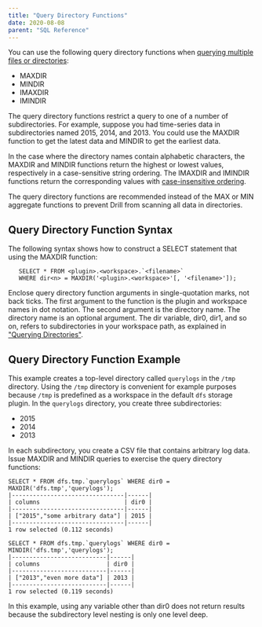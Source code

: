 ```yaml
---
title: "Query Directory Functions"
date: 2020-08-08
parent: "SQL Reference"
---
```

You can use the following query directory functions when [querying multiple files or directories]({{site.baseurl}}/docs/querying-directories):

* MAXDIR
* MINDIR
* IMAXDIR
* IMINDIR

The query directory functions restrict a query to one of a number of subdirectories. For example, suppose you had time-series data in subdirectories named 2015, 2014, and 2013. You could use the MAXDIR function to get the latest data and MINDIR to get the earliest data.

In the case where the directory names contain alphabetic characters, the MAXDIR and MINDIR functions return the highest or lowest values, respectively in a case-sensitive string ordering. The IMAXDIR and IMINDIR functions return the corresponding values with [case-insensitive ordering](https://support.office.com/en-za/article/Sort-records-in-case-sensitive-order-8fea1de4-6189-40e7-9359-00cd7d7845c0?ui=en-US&rs=en-ZA&ad=ZA).

The query directory functions are recommended instead of the MAX or MIN aggregate functions to prevent Drill from scanning all data in directories.

## Query Directory Function Syntax

The following syntax shows how to construct a SELECT statement that using the MAXDIR function:

       SELECT * FROM <plugin>.<workspace>.`<filename>`
       WHERE dir<n> = MAXDIR('<plugin>.<workspace>'[, '<filename>']);

Enclose query directory function arguments in single-quotation marks, not back ticks. The first argument to the function is the plugin and workspace names in dot notation. The second argument is the directory name. The directory name is an optional argument. The dir variable, dir0, dir1, and so on, refers to subdirectories in your workspace path, as explained in ["Querying Directories"]({{site.baseurl}}/docs/querying-directories). 

## Query Directory Function Example 

This example creates a top-level directory called `querylogs` in the `/tmp` directory. Using the `/tmp` directory is convenient for example purposes because `/tmp` is predefined as a workspace in the default `dfs` storage plugin. In the `querylogs` directory, you create three subdirectories:

* 2015
* 2014
* 2013

In each subdirectory, you create a CSV file that contains arbitrary log data. Issue MAXDIR and MINDIR queries to exercise the query directory functions:

    SELECT * FROM dfs.tmp.`querylogs` WHERE dir0 = MAXDIR('dfs.tmp','querylogs');
    |--------------------------------|------|
    | columns                        | dir0 |
    |--------------------------------|------|
    | ["2015","some arbitrary data"] | 2015 |
    |--------------------------------|------|
    1 row selected (0.112 seconds)

    SELECT * FROM dfs.tmp.`querylogs` WHERE dir0 = MINDIR('dfs.tmp','querylogs');
    |---------------------------|------|
    | columns                   | dir0 |
    |---------------------------|------|
    | ["2013","even more data"] | 2013 |
    |---------------------------|------|
    1 row selected (0.119 seconds)

In this example, using any variable other than dir0 does not return results because the subdirectory level nesting is only one level deep.


